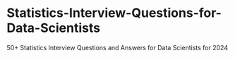# Statistics-Interview-Questions-for-Data-Scientists
50+ Statistics Interview Questions and Answers for Data Scientists for 2024
